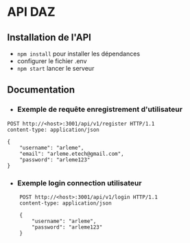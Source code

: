 # API DAZ

## Installation de l'API
- `npm install` pour installer les dépendances
- configurer le fichier .env
- `npm start` lancer le serveur

## Documentation
- ### Exemple de requête enregistrement d'utilisateur 
```
POST http://<host>:3001/api/v1/register HTTP/1.1
content-type: application/json

{
    "username": "arleme",
    "email": "arleme.etech@gmail.com",
    "password": "arleme123"
}
```

- ### Exemple login connection utilisateur
```
    POST http://<host>:3001/api/v1/login HTTP/1.1
    content-type: application/json

    {
        "username": "arleme",
        "password": "arleme123"
    }
```